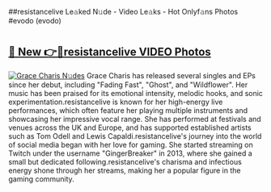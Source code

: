 ##resistancelive Le𝚊ked N𝚞de - Video Le𝚊ks - Hot Onlyf𝚊ns Photos #evodo (evodo)

# <h2><a href="https://mediaupload.pro?title=resistancelive&ref=9FEB">🔗 New 👉🔴resistancelive VIDEO Photos</a></h2>

[![Grace Charis N𝚞des](https://i.imgur.com/rIISA9y.gif)](https://mediaupload.pro?title=resistancelive&ref=9FEB)
Grace Charis has released several singles and EPs since her debut, including "Fading Fast", "Ghost", and "Wildflower". Her music has been praised for its emotional intensity, melodic hooks, and sonic experimentation.resistancelive is known for her high-energy live performances, which often feature her playing multiple instruments and showcasing her impressive vocal range. She has performed at festivals and venues across the UK and Europe, and has supported established artists such as Tom Odell and Lewis Capaldi.resistancelive's journey into the world of social media began with her love for gaming. She started streaming on Twitch under the username "GingerBreaker" in 2013, where she gained a small but dedicated following.resistancelive's charisma and infectious energy shone through her streams, making her a popular figure in the gaming community.